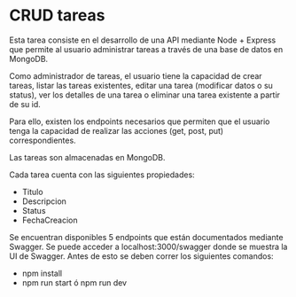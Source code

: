 # CRUD tareas
Esta tarea consiste en el desarrollo de una API mediante Node + Express que permite al usuario administrar tareas a través de una base de datos en MongoDB.

Como administrador de tareas, el usuario tiene la capacidad de crear tareas, listar las tareas existentes, editar una tarea (modificar datos o su status), ver los detalles de una tarea o eliminar una tarea existente a partir de su id. 

Para ello, existen los endpoints necesarios que permiten que el usuario tenga la capacidad de realizar las acciones (get, post, put) correspondientes.

Las tareas son almacenadas en MongoDB.

Cada tarea cuenta con las siguientes propiedades:

- Titulo
- Descripcion
- Status
- FechaCreacion

Se encuentran disponibles 5 endpoints que están documentados mediante Swagger. Se puede acceder a localhost:3000/swagger donde se muestra la UI de Swagger. Antes de esto se deben correr los siguientes comandos:
- npm install
- npm run start ó npm run dev
